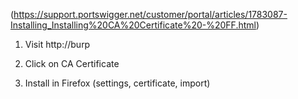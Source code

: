 (https://support.portswigger.net/customer/portal/articles/1783087-Installing_Installing%20CA%20Certificate%20-%20FF.html)

1. Visit http://burp 

2. Click on CA Certificate

3. Install in Firefox (settings, certificate, import)
